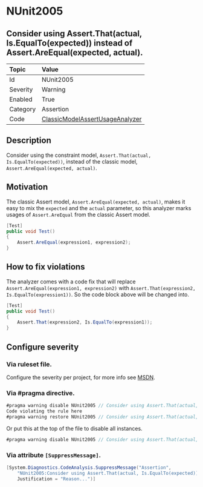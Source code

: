 # NUnit2005

## Consider using Assert.That(actual, Is.EqualTo(expected)) instead of Assert.AreEqual(expected, actual).

| Topic    | Value
| :--      | :--
| Id       | NUnit2005
| Severity | Warning
| Enabled  | True
| Category | Assertion
| Code     | [ClassicModelAssertUsageAnalyzer](https://github.com/nunit/nunit.analyzers/blob/master/src/nunit.analyzers/ClassicModelAssertUsage/ClassicModelAssertUsageAnalyzer.cs)

## Description

Consider using the constraint model, `Assert.That(actual, Is.EqualTo(expected))`, instead of the classic model, `Assert.AreEqual(expected, actual)`.

## Motivation

The classic Assert model, `Assert.AreEqual(expected, actual)`, makes it easy to mix the `expected` and the `actual` parameter,
so this analyzer marks usages of `Assert.AreEqual` from the classic Assert model.

```csharp
[Test]
public void Test()
{
    Assert.AreEqual(expression1, expression2);
}
```

## How to fix violations

The analyzer comes with a code fix that will replace `Assert.AreEqual(expression1, expression2)` with
`Assert.That(expression2, Is.EqualTo(expression1))`. So the code block above will be changed into.

```csharp
[Test]
public void Test()
{
    Assert.That(expression2, Is.EqualTo(expression1));
}
```

<!-- start generated config severity -->
## Configure severity

### Via ruleset file.

Configure the severity per project, for more info see [MSDN](https://msdn.microsoft.com/en-us/library/dd264949.aspx).

### Via #pragma directive.

```csharp
#pragma warning disable NUnit2005 // Consider using Assert.That(actual, Is.EqualTo(expected)) instead of Assert.AreEqual(expected, actual).
Code violating the rule here
#pragma warning restore NUnit2005 // Consider using Assert.That(actual, Is.EqualTo(expected)) instead of Assert.AreEqual(expected, actual).
```

Or put this at the top of the file to disable all instances.

```csharp
#pragma warning disable NUnit2005 // Consider using Assert.That(actual, Is.EqualTo(expected)) instead of Assert.AreEqual(expected, actual).
```

### Via attribute `[SuppressMessage]`.

```csharp
[System.Diagnostics.CodeAnalysis.SuppressMessage("Assertion",
    "NUnit2005:Consider using Assert.That(actual, Is.EqualTo(expected)) instead of Assert.AreEqual(expected, actual).",
    Justification = "Reason...")]
```
<!-- end generated config severity -->
